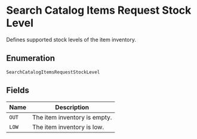 <!-- Optimized: 2025-10-06 -->
<!-- RPM: 1.6.2.1.1.6.2.1_search-catalog-items-request-stock-level_20251006 -->
<!-- Session: E2E RPM DNA Application -->
<!-- AOM: RND (Reggie & Dro) -->
<!-- COI: TECHNOLOGY -->
<!-- RPM: HIGH -->
<!-- ACTION: BUILD -->


# Search Catalog Items Request Stock Level

Defines supported stock levels of the item inventory.

## Enumeration

`SearchCatalogItemsRequestStockLevel`

## Fields

| Name | Description |
|  --- | --- |
| `OUT` | The item inventory is empty. |
| `LOW` | The item inventory is low. |
